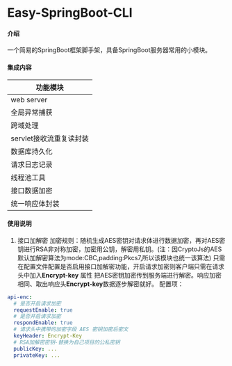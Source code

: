 # Easy-SpringBoot-CLI

#### 介绍
一个简易的SpringBoot框架脚手架，具备SpringBoot服务器常用的小模块。

#### 集成内容

| 功能模块            |
| --------------- |
| web server      |
| 全局异常捕获          |
| 跨域处理            |
| servlet接收流重复读封装 |
| 数据库持久化          |
| 请求日志记录          |
| 线程池工具           |
| 接口数据加密          |
| 统一响应体封装         |

#### 使用说明

1.  接口加解密
    加密规则：随机生成AES密钥对请求体进行数据加密，再对AES密钥进行RSA非对称加密，加密用公钥，解密用私钥。(注：因CryptoJs的AES默认加解密算法为mode:CBC,padding:Pkcs7,所以该模块也统一该算法)
    只需在配置文件配置是否启用接口加解密功能，开启请求加密则客户端只需在请求头中加入**Encrypt-key** 属性 把AES密钥加密传到服务端进行解密。响应加密相同、取出响应头**Encrypt-key**数据逐步解密就好。
    配置项：
```yaml
api-enc:  
  # 是否开启请求加密  
  requestEnable: true  
  # 是否开启请求加密  
  respondEnable: true  
  # 请求头中携带的加密字段 AES 密钥加密后密文  
  keyHeader: Encrypt-Key  
  # RSA加解密密钥-替换为自己项目的公私密钥  
  publicKey: ...
  privateKey: ...
```